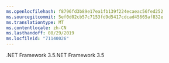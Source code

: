 ```yaml
---
ms.openlocfilehash: f8796fd3b89e17ea1fb139f224ecaeac56fed252
ms.sourcegitcommit: 5ef0d02cb57c7153fd9d5417cdcad45665af832e
ms.translationtype: MT
ms.contentlocale: zh-CN
ms.lasthandoff: 08/29/2019
ms.locfileid: "71140026"
---
```

 <span data-ttu-id="0d6b4-101">.NET Framework 3.5</span><span class="sxs-lookup"><span data-stu-id="0d6b4-101">.NET Framework 3.5</span></span> 
